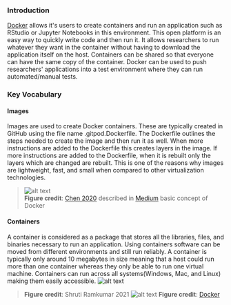 ### Introduction
[Docker](https://www.docker.com/) allows it's users to create containers and run an application such as RStudio or Jupyter Notebooks in this environment. This open platform is an easy way to quickly write code and then run it. It allows researchers to run whatever they want in the container without having to download the application itself on the host. Containers can be shared so that everyone can have the same copy of the container. Docker can be used to push researchers' applications into a test environment where they can run automated/manual tests. 

### Key Vocabulary

#### Images
Images are used to create Docker containers. These are typically created in GitHub using the file name .gitpod.Dockerfile. The Dockerfile outlines the steps needed to create the image and then run it as well. When more instructions are added to the Dockerfile this creates layers in the image. If more instructions are added to the Dockerfile, when it is rebuilt only the layers which are changed are rebuilt. This is one of the reasons why images are lightweight, fast, and small when compared to other virtualization technologies. 
> ![alt text](https://miro.medium.com/max/3600/0*CP98BIIBgMG2K3u5.png)  
> **Figure credit**: [Chen 2020](https://medium.com/swlh/understand-dockerfile-dd11746ed183) described in [Medium](https://medium.com/) basic concept of Docker

#### Containers
A container is considered as a package that stores all the libraries, files, and binaries necessary to run an application. Using containers software can be moved from different environments and still run reliably. A container is typically only around 10 megabytes in size meaning that a host could run more than one container whereas they only be able to run one virtual machine. Containers can run across all systems(Windows, Mac, and Linux) making them easily accessible. 
![alt text](https://raw.githubusercontent.com/shrutir11/KEYS/main/images/container.JPG) 
> **Figure credit**: Shruti Ramkumar 2021
![alt text](https://www.google.com/url?sa=i&url=https%3A%2F%2Fwww.docker.com%2F&psig=AOvVaw3W10Yte7b3emiw12k3q6lo&ust=1624665846031000&source=images&cd=vfe&ved=0CAoQjRxqFwoTCLiR1oe-sfECFQAAAAAdAAAAABAD)
> **Figure credit**: [Docker](https://www.docker.com/) 

